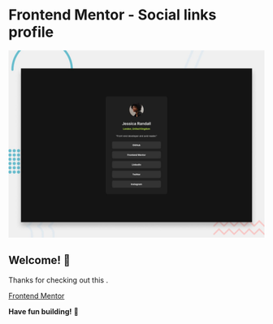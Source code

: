 # Frontend Mentor - Social links profile

![Design preview for the Social links profile coding challenge](./design/desktop-preview.jpg)

## Welcome! 👋

Thanks for checking out this .

[Frontend Mentor](https://www.frontendmentor.io) 

**Have fun building!** 🚀
